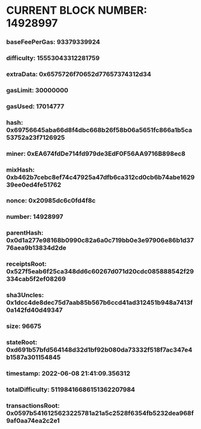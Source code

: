# CURRENT BLOCK NUMBER: 14928997

### baseFeePerGas: 93379339924
### difficulty: 15553043312281759
### extraData: 0x6575726f70652d77657374312d34
### gasLimit: 30000000
### gasUsed: 17014777
### hash: 0x69756645aba66d8f4dbc668b26f58b06a5651fc866a1b5ca53752a23f7126925
### miner: 0xEA674fdDe714fd979de3EdF0F56AA9716B898ec8
### mixHash: 0xb462b7cebc8ef74c47925a47dfb6ca312cd0cb6b74abe162939ee0ed4fe51762
### nonce: 0x20985dc6c0fd4f8c
### number: 14928997
### parentHash: 0x0d1a277e98168b0990c82a6a0c719bb0e3e97906e86b1d3776aea9b13834d2de
### receiptsRoot: 0x527f5eab6f25ca348dd6c60267d071d20cdc085888542f29334cab5f2ef08269
### sha3Uncles: 0x1dcc4de8dec75d7aab85b567b6ccd41ad312451b948a7413f0a142fd40d49347
### size: 96675
### stateRoot: 0xd691b57bfd564148d32d1bf92b080da73332f518f7ac347e4b1587a301154845
### timestamp: 2022-06-08 21:41:09.356312
### totalDifficulty: 51198416686151362207984
### transactionsRoot: 0x0597b5416125623225781a21a5c2528f6354fb5232dea968f9af0aa74ea2c2e1

